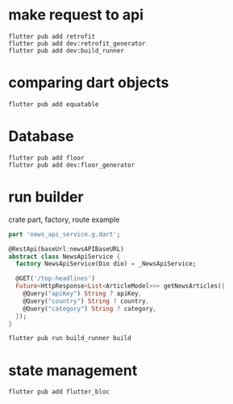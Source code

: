 # make request to api

```
flutter pub add retrofit
flutter pub add dev:retrofit_generator
flutter pub add dev:build_runner
```

# comparing dart objects

```
flutter pub add equatable
```

# Database

```
flutter pub add floor
flutter pub add dev:floor_generator
```

# run builder

crate part, factory, route
example

```dart
part 'news_api_service.g.dart';

@RestApi(baseUrl:newsAPIBaseURL)
abstract class NewsApiService {
  factory NewsApiService(Dio dio) = _NewsApiService;

  @GET('/top-headlines')
  Future<HttpResponse<List<ArticleModel>>> getNewsArticles({
    @Query("apiKey") String ? apiKey,
    @Query("country") String ? country,
    @Query("category") String ? category,
  });
}
```


```
flutter pub run build_runner build
```

# state management

```
flutter pub add flutter_bloc
```